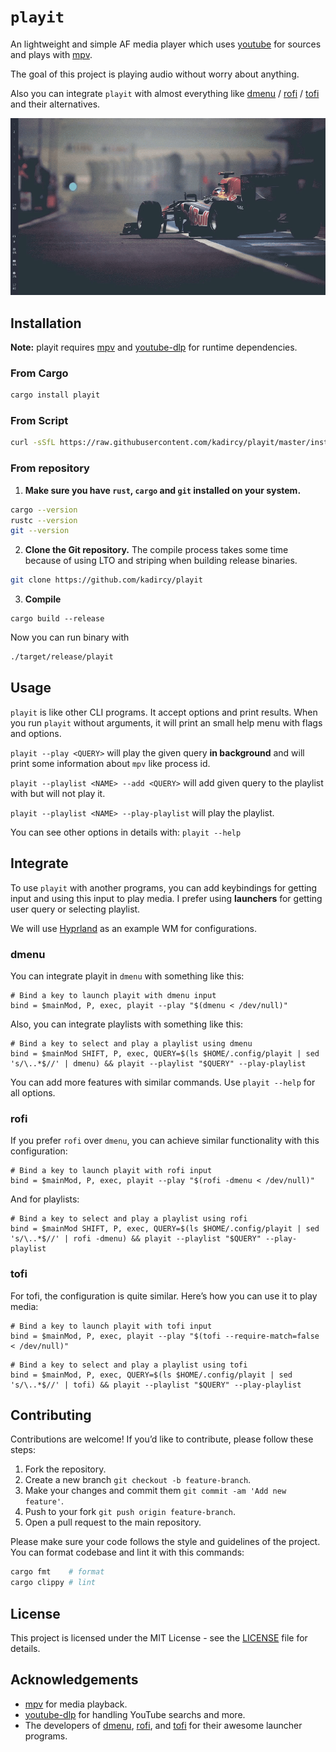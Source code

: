 # `playit`

An lightweight and simple AF media player which uses [youtube](https://youtube.com) for sources and plays with [mpv](https://mpv.io).

The goal of this project is playing audio without worry about anything.

Also you can integrate `playit` with almost everything like [dmenu](#integrate#dmenu) / [rofi](#integrate#rofi) / [tofi](#integrate#tofi) and their alternatives.

![Demo Gif](./assets/demo.gif)

## Installation

**Note:** playit requires [mpv](https://mpv.io) and [youtube-dlp](https://github.com/yt-dlp/yt-dlp) for runtime dependencies.

### From Cargo
```bash
cargo install playit
```

### From Script
```bash
curl -sSfL https://raw.githubusercontent.com/kadircy/playit/master/install.sh | sh
```

### From repository

1. **Make sure you have `rust`, `cargo` and `git` installed on your system.**
```bash
cargo --version
rustc --version
git --version
```

2. **Clone the Git repository.**
The compile process takes some time because of using LTO and striping when building release binaries.

```bash
git clone https://github.com/kadircy/playit
```

3. **Compile**
```
cargo build --release
```

Now you can run binary with
```bash
./target/release/playit
```

## Usage
`playit` is like other CLI programs. It accept options and print results.
When you run `playit` without arguments, it will print an small help menu with flags and options.

`playit --play <QUERY>` will play the given query **in background** and will print some information about `mpv` like process id.

`playit --playlist <NAME> --add <QUERY>` will add given query to the playlist with **<NAME>** but will not play it.

`playit --playlist <NAME> --play-playlist` will play the playlist.

You can see other options in details with: `playit --help`

## Integrate
To use `playit` with another programs, you can add keybindings for getting input and using this input to play media.
I prefer using **launchers** for getting user query or selecting playlist.

We will use [Hyprland](https://hyprland.org/) as an example WM for configurations.

### dmenu
You can integrate playit in `dmenu` with something like this:

```config
# Bind a key to launch playit with dmenu input
bind = $mainMod, P, exec, playit --play "$(dmenu < /dev/null)"
```

Also, you can integrate playlists with something like this:

```config
# Bind a key to select and play a playlist using dmenu
bind = $mainMod SHIFT, P, exec, QUERY=$(ls $HOME/.config/playit | sed 's/\..*$//' | dmenu) && playit --playlist "$QUERY" --play-playlist
```

You can add more features with similar commands. Use `playit --help` for all options.

### rofi
If you prefer `rofi` over `dmenu`, you can achieve similar functionality with this configuration:

```config
# Bind a key to launch playit with rofi input
bind = $mainMod, P, exec, playit --play "$(rofi -dmenu < /dev/null)"
```

And for playlists:

```config
# Bind a key to select and play a playlist using rofi
bind = $mainMod SHIFT, P, exec, QUERY=$(ls $HOME/.config/playit | sed 's/\..*$//' | rofi -dmenu) && playit --playlist "$QUERY" --play-playlist
```

### tofi
For tofi, the configuration is quite similar. Here’s how you can use it to play media:

```config
# Bind a key to launch playit with tofi input
bind = $mainMod, P, exec, playit --play "$(tofi --require-match=false < /dev/null)"
```

```config
# Bind a key to select and play a playlist using tofi
bind = $mainMod, P, exec, QUERY=$(ls $HOME/.config/playit | sed 's/\..*$//' | tofi) && playit --playlist "$QUERY" --play-playlist
```

## Contributing

Contributions are welcome! If you’d like to contribute, please follow these steps:

1. Fork the repository.
2. Create a new branch `git checkout -b feature-branch`.
3. Make your changes and commit them `git commit -am 'Add new feature'`.
4. Push to your fork `git push origin feature-branch`.
5. Open a pull request to the main repository.

Please make sure your code follows the style and guidelines of the project. You can format codebase and lint it with this commands:

```bash
cargo fmt    # format
cargo clippy # lint
```

## License
This project is licensed under the MIT License - see the [LICENSE](./LICENSE) file for details.

## Acknowledgements
- [mpv](https://mpv.io) for media playback.
- [youtube-dlp](https://https://github.com/yt-dlp/yt-dlp) for handling YouTube searchs and more.
- The developers of [dmenu](https://tools.suckless.org/dmenu/), [rofi](https://github.com/davatorium/rofi), and [tofi](https://github.com/philj56/tofi) for their awesome launcher programs.
